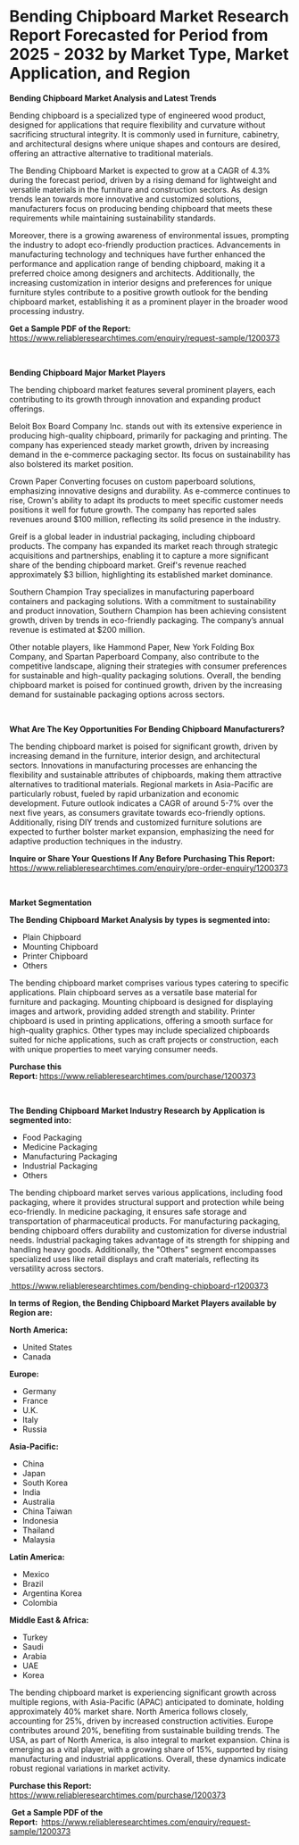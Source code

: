<p><h1>Bending Chipboard Market Research Report Forecasted for Period from 2025 -  2032 by Market Type, Market Application, and Region</h1></p><p><strong>Bending Chipboard Market Analysis and Latest Trends</strong></p>
<p><p>Bending chipboard is a specialized type of engineered wood product, designed for applications that require flexibility and curvature without sacrificing structural integrity. It is commonly used in furniture, cabinetry, and architectural designs where unique shapes and contours are desired, offering an attractive alternative to traditional materials. </p><p>The Bending Chipboard Market is expected to grow at a CAGR of 4.3% during the forecast period, driven by a rising demand for lightweight and versatile materials in the furniture and construction sectors. As design trends lean towards more innovative and customized solutions, manufacturers focus on producing bending chipboard that meets these requirements while maintaining sustainability standards. </p><p>Moreover, there is a growing awareness of environmental issues, prompting the industry to adopt eco-friendly production practices. Advancements in manufacturing technology and techniques have further enhanced the performance and application range of bending chipboard, making it a preferred choice among designers and architects. Additionally, the increasing customization in interior designs and preferences for unique furniture styles contribute to a positive growth outlook for the bending chipboard market, establishing it as a prominent player in the broader wood processing industry.</p></p>
<p><strong>Get a Sample PDF of the Report:&nbsp;</strong> <a href="https://www.reliableresearchtimes.com/enquiry/request-sample/1200373?utm_campaign=3647&utm_medium=2&utm_source=Github&utm_content=ia&utm_term=19042025&utm_id=bending-chipboard">https://www.reliableresearchtimes.com/enquiry/request-sample/1200373</a></p>
<p>&nbsp;</p>
<p><strong>Bending Chipboard Major Market Players</strong></p>
<p><p>The bending chipboard market features several prominent players, each contributing to its growth through innovation and expanding product offerings. </p><p>Beloit Box Board Company Inc. stands out with its extensive experience in producing high-quality chipboard, primarily for packaging and printing. The company has experienced steady market growth, driven by increasing demand in the e-commerce packaging sector. Its focus on sustainability has also bolstered its market position.</p><p>Crown Paper Converting focuses on custom paperboard solutions, emphasizing innovative designs and durability. As e-commerce continues to rise, Crown's ability to adapt its products to meet specific customer needs positions it well for future growth. The company has reported sales revenues around $100 million, reflecting its solid presence in the industry.</p><p>Greif is a global leader in industrial packaging, including chipboard products. The company has expanded its market reach through strategic acquisitions and partnerships, enabling it to capture a more significant share of the bending chipboard market. Greif's revenue reached approximately $3 billion, highlighting its established market dominance.</p><p>Southern Champion Tray specializes in manufacturing paperboard containers and packaging solutions. With a commitment to sustainability and product innovation, Southern Champion has been achieving consistent growth, driven by trends in eco-friendly packaging. The company’s annual revenue is estimated at $200 million.</p><p>Other notable players, like Hammond Paper, New York Folding Box Company, and Spartan Paperboard Company, also contribute to the competitive landscape, aligning their strategies with consumer preferences for sustainable and high-quality packaging solutions. Overall, the bending chipboard market is poised for continued growth, driven by the increasing demand for sustainable packaging options across sectors.</p></p>
<p>&nbsp;</p>
<p><strong>What Are The Key Opportunities For Bending Chipboard Manufacturers?</strong></p>
<p><p>The bending chipboard market is poised for significant growth, driven by increasing demand in the furniture, interior design, and architectural sectors. Innovations in manufacturing processes are enhancing the flexibility and sustainable attributes of chipboards, making them attractive alternatives to traditional materials. Regional markets in Asia-Pacific are particularly robust, fueled by rapid urbanization and economic development. Future outlook indicates a CAGR of around 5-7% over the next five years, as consumers gravitate towards eco-friendly options. Additionally, rising DIY trends and customized furniture solutions are expected to further bolster market expansion, emphasizing the need for adaptive production techniques in the industry.</p></p>
<p><strong>Inquire or Share Your Questions If Any Before Purchasing This Report:</strong> <a href="https://www.reliableresearchtimes.com/enquiry/pre-order-enquiry/1200373?utm_campaign=3647&utm_medium=2&utm_source=Github&utm_content=ia&utm_term=19042025&utm_id=bending-chipboard">https://www.reliableresearchtimes.com/enquiry/pre-order-enquiry/1200373</a></p>
<p>&nbsp;</p>
<p><strong>Market Segmentation</strong></p>
<p><strong>The Bending Chipboard Market Analysis by types is segmented into:</strong></p>
<p><ul><li>Plain Chipboard</li><li>Mounting Chipboard</li><li>Printer Chipboard</li><li>Others</li></ul></p>
<p><p>The bending chipboard market comprises various types catering to specific applications. Plain chipboard serves as a versatile base material for furniture and packaging. Mounting chipboard is designed for displaying images and artwork, providing added strength and stability. Printer chipboard is used in printing applications, offering a smooth surface for high-quality graphics. Other types may include specialized chipboards suited for niche applications, such as craft projects or construction, each with unique properties to meet varying consumer needs.</p></p>
<p><strong>Purchase this Report:&nbsp;</strong><a href="https://www.reliableresearchtimes.com/purchase/1200373?utm_campaign=3647&utm_medium=2&utm_source=Github&utm_content=ia&utm_term=19042025&utm_id=bending-chipboard">https://www.reliableresearchtimes.com/purchase/1200373</a></p>
<p>&nbsp;</p>
<p><strong>The Bending Chipboard Market Industry Research by Application is segmented into:</strong></p>
<p><ul><li>Food Packaging</li><li>Medicine Packaging</li><li>Manufacturing Packaging</li><li>Industrial Packaging</li><li>Others</li></ul></p>
<p><p>The bending chipboard market serves various applications, including food packaging, where it provides structural support and protection while being eco-friendly. In medicine packaging, it ensures safe storage and transportation of pharmaceutical products. For manufacturing packaging, bending chipboard offers durability and customization for diverse industrial needs. Industrial packaging takes advantage of its strength for shipping and handling heavy goods. Additionally, the "Others" segment encompasses specialized uses like retail displays and craft materials, reflecting its versatility across sectors.</p></p>
<p><a href="https://www.reliableresearchtimes.com/bending-chipboard-r1200373?utm_campaign=3647&utm_medium=2&utm_source=Github&utm_content=ia&utm_term=19042025&utm_id=bending-chipboard">&nbsp;https://www.reliableresearchtimes.com/bending-chipboard-r1200373</a></p>
<p><strong>In terms of Region, the Bending Chipboard Market Players available by Region are:</strong></p>
<p>
    <p> <strong> North America: </strong>
        <ul>
            <li>United States</li>
            <li>Canada</li>
        </ul>
        </p> 
    <p> <strong> Europe: </strong>
        <ul>
            <li>Germany</li>
            <li>France</li>
            <li>U.K.</li>
            <li>Italy</li>
            <li>Russia</li>
        </ul>
        </p> 
    <p> <strong> Asia-Pacific: </strong>
        <ul>
            <li>China</li>
            <li>Japan</li>
            <li>South Korea</li>
            <li>India</li>
            <li>Australia</li>
            <li>China Taiwan</li>
            <li>Indonesia</li>
            <li>Thailand</li>
            <li>Malaysia</li>
        </ul>
        </p> 
    <p> <strong> Latin America: </strong>
        <ul>
            <li>Mexico</li>
            <li>Brazil</li>
            <li>Argentina Korea</li>
            <li>Colombia</li>
        </ul>
        </p> 
    <p> <strong> Middle East & Africa: </strong>
        <ul>
            <li>Turkey</li>
            <li>Saudi</li>
            <li>Arabia</li>
            <li>UAE</li>
            <li>Korea</li>
        </ul>
    </p>
    </p>
<p><p>The bending chipboard market is experiencing significant growth across multiple regions, with Asia-Pacific (APAC) anticipated to dominate, holding approximately 40% market share. North America follows closely, accounting for 25%, driven by increased construction activities. Europe contributes around 20%, benefiting from sustainable building trends. The USA, as part of North America, is also integral to market expansion. China is emerging as a vital player, with a growing share of 15%, supported by rising manufacturing and industrial applications. Overall, these dynamics indicate robust regional variations in market activity.</p></p>
<p><strong>Purchase this Report: </strong><a href="https://www.reliableresearchtimes.com/purchase/1200373?utm_campaign=3647&utm_medium=2&utm_source=Github&utm_content=ia&utm_term=19042025&utm_id=bending-chipboard">https://www.reliableresearchtimes.com/purchase/1200373</a></p>
<p>&nbsp;<strong>Get a Sample PDF of the Report:&nbsp;&nbsp;</strong><a href="https://www.reliableresearchtimes.com/enquiry/request-sample/1200373?utm_campaign=3647&utm_medium=2&utm_source=Github&utm_content=ia&utm_term=19042025&utm_id=bending-chipboard">https://www.reliableresearchtimes.com/enquiry/request-sample/1200373</a></p>
<p><strong></strong></p>
<p><p></p><p></p><p></p></p>